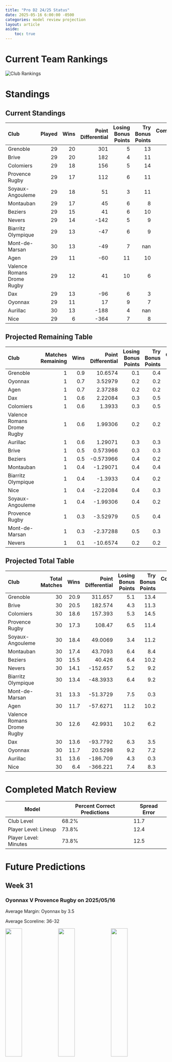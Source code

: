 ```yaml
---  
title: "Pro D2 24/25 Status"  
date: 2025-05-16 6:00:00 -0500  
categories: model review projection  
layout: article  
aside:  
    toc: true  
---
```

# Current Team Rankings


![Club Rankings](plots/rankings_Pro_D2_2425.png)
# Standings

## Current Standings


| Club                       |   Played |   Wins |   Point Differential |   Losing Bonus Points |   Try Bonus Points |   Competition Points |
|:---------------------------|---------:|-------:|---------------------:|----------------------:|-------------------:|---------------------:|
| Grenoble                   |       29 |     20 |                  301 |                     5 |                 13 |                   98 |
| Brive                      |       29 |     20 |                  182 |                     4 |                 11 |                   95 |
| Colomiers                  |       29 |     18 |                  156 |                     5 |                 14 |                   93 |
| Provence Rugby             |       29 |     17 |                  112 |                     6 |                 11 |                   87 |
| Soyaux-Angouleme           |       29 |     18 |                   51 |                     3 |                 11 |                   86 |
| Montauban                  |       29 |     17 |                   45 |                     6 |                  8 |                   82 |
| Beziers                    |       29 |     15 |                   41 |                     6 |                 10 |                   76 |
| Nevers                     |       29 |     14 |                 -142 |                     5 |                  9 |                   70 |
| Biarritz Olympique         |       29 |     13 |                  -47 |                     6 |                  9 |                   67 |
| Mont-de-Marsan             |       30 |     13 |                  -49 |                     7 |                nan |                   67 |
| Agen                       |       29 |     11 |                  -60 |                    11 |                 10 |                   65 |
| Valence Romans Drome Rugby |       29 |     12 |                   41 |                    10 |                  6 |                   64 |
| Dax                        |       29 |     13 |                  -96 |                     6 |                  3 |                   63 |
| Oyonnax                    |       29 |     11 |                   17 |                     9 |                  7 |                   62 |
| Aurillac                   |       30 |     13 |                 -188 |                     4 |                nan |                   61 |
| Nice                       |       29 |      6 |                 -364 |                     7 |                  8 |                   39 |



## Projected Remaining Table


| Club                       |   Matches Remaining |   Wins |   Point Differential |   Losing Bonus Points |   Try Bonus Points |   Competition Points |
|:---------------------------|--------------------:|-------:|---------------------:|----------------------:|-------------------:|---------------------:|
| Grenoble                   |                   1 |    0.9 |            10.6574   |                   0.1 |                0.4 |                  4   |
| Oyonnax                    |                   1 |    0.7 |             3.52979  |                   0.2 |                0.2 |                  3.2 |
| Agen                       |                   1 |    0.7 |             2.37288  |                   0.2 |                0.2 |                  3.2 |
| Dax                        |                   1 |    0.6 |             2.22084  |                   0.3 |                0.5 |                  3.2 |
| Colomiers                  |                   1 |    0.6 |             1.3933   |                   0.3 |                0.5 |                  3.1 |
| Valence Romans Drome Rugby |                   1 |    0.6 |             1.99306  |                   0.2 |                0.2 |                  3   |
| Aurillac                   |                   1 |    0.6 |             1.29071  |                   0.3 |                0.3 |                  2.9 |
| Brive                      |                   1 |    0.5 |             0.573966 |                   0.3 |                0.3 |                  2.8 |
| Beziers                    |                   1 |    0.5 |            -0.573966 |                   0.4 |                0.2 |                  2.4 |
| Montauban                  |                   1 |    0.4 |            -1.29071  |                   0.4 |                0.4 |                  2.4 |
| Biarritz Olympique         |                   1 |    0.4 |            -1.3933   |                   0.4 |                0.2 |                  2.2 |
| Nice                       |                   1 |    0.4 |            -2.22084  |                   0.4 |                0.3 |                  2.2 |
| Soyaux-Angouleme           |                   1 |    0.4 |            -1.99306  |                   0.4 |                0.2 |                  2.1 |
| Provence Rugby             |                   1 |    0.3 |            -3.52979  |                   0.5 |                0.4 |                  2.1 |
| Mont-de-Marsan             |                   1 |    0.3 |            -2.37288  |                   0.5 |                0.3 |                  2   |
| Nevers                     |                   1 |    0.1 |           -10.6574   |                   0.2 |                0.2 |                  0.8 |



## Projected Total Table


| Club                       |   Total Matches |   Wins |   Point Differential |   Losing Bonus Points |   Try Bonus Points |   Competition Points |
|:---------------------------|----------------:|-------:|---------------------:|----------------------:|-------------------:|---------------------:|
| Grenoble                   |              30 |   20.9 |             311.657  |                   5.1 |               13.4 |                102   |
| Brive                      |              30 |   20.5 |             182.574  |                   4.3 |               11.3 |                 97.8 |
| Colomiers                  |              30 |   18.6 |             157.393  |                   5.3 |               14.5 |                 96.1 |
| Provence Rugby             |              30 |   17.3 |             108.47   |                   6.5 |               11.4 |                 89.1 |
| Soyaux-Angouleme           |              30 |   18.4 |              49.0069 |                   3.4 |               11.2 |                 88.1 |
| Montauban                  |              30 |   17.4 |              43.7093 |                   6.4 |                8.4 |                 84.4 |
| Beziers                    |              30 |   15.5 |              40.426  |                   6.4 |               10.2 |                 78.4 |
| Nevers                     |              30 |   14.1 |            -152.657  |                   5.2 |                9.2 |                 70.8 |
| Biarritz Olympique         |              30 |   13.4 |             -48.3933 |                   6.4 |                9.2 |                 69.2 |
| Mont-de-Marsan             |              31 |   13.3 |             -51.3729 |                   7.5 |                0.3 |                 69   |
| Agen                       |              30 |   11.7 |             -57.6271 |                  11.2 |               10.2 |                 68.2 |
| Valence Romans Drome Rugby |              30 |   12.6 |              42.9931 |                  10.2 |                6.2 |                 67   |
| Dax                        |              30 |   13.6 |             -93.7792 |                   6.3 |                3.5 |                 66.2 |
| Oyonnax                    |              30 |   11.7 |              20.5298 |                   9.2 |                7.2 |                 65.2 |
| Aurillac                   |              31 |   13.6 |            -186.709  |                   4.3 |                0.3 |                 63.9 |
| Nice                       |              30 |    6.4 |            -366.221  |                   7.4 |                8.3 |                 41.2 |



# Completed Match Review


| Model | Percent Correct Predictions | Spread Error |
| ------ | ------ | ------ |
| Club Level | 68.2% | 11.7 |
| Player Level: Lineup | 73.8% | 12.4 |
| Player Level: Minutes | 73.8% | 12.5 |


# Future Predictions

## Week 31

### Oyonnax V Provence Rugby on 2025/05/16


Average Margin: Oyonnax by 3.5

Average Scoreline: 36-32

<p float="left">
<img src="plots/performances_2025-05-16-Oyonnax_V_ProvenceRugby.png" width="32%" />
<img src="plots/resultbar_2025-05-16-Oyonnax_V_ProvenceRugby.png" width="32%" />
<img src="plots/spreads_2025-05-16-Oyonnax_V_ProvenceRugby.png" width="32%" />
</p>

### Nice V Dax on 2025/05/16


Average Margin: Dax by 2.2

Average Scoreline: 31-29

<p float="left">
<img src="plots/performances_2025-05-16-Nice_V_Dax.png" width="32%" />
<img src="plots/resultbar_2025-05-16-Nice_V_Dax.png" width="32%" />
<img src="plots/spreads_2025-05-16-Nice_V_Dax.png" width="32%" />
</p>

### Aurillac V Montauban on 2025/05/16


Average Margin: Aurillac by 1.3

Average Scoreline: 41-39

<p float="left">
<img src="plots/performances_2025-05-16-Aurillac_V_Montauban.png" width="32%" />
<img src="plots/resultbar_2025-05-16-Aurillac_V_Montauban.png" width="32%" />
<img src="plots/spreads_2025-05-16-Aurillac_V_Montauban.png" width="32%" />
</p>

### Valence Romans Drome Rugby V Soyaux-Angouleme on 2025/05/16


Average Margin: Valence Romans Drome Rugby by 2.0

Average Scoreline: 31-29

<p float="left">
<img src="plots/performances_2025-05-16-ValenceRomansDromeRugby_V_Soyaux-Angouleme.png" width="32%" />
<img src="plots/resultbar_2025-05-16-ValenceRomansDromeRugby_V_Soyaux-Angouleme.png" width="32%" />
<img src="plots/spreads_2025-05-16-ValenceRomansDromeRugby_V_Soyaux-Angouleme.png" width="32%" />
</p>

### Biarritz Olympique V Colomiers on 2025/05/16


Average Margin: Colomiers by 1.4

Average Scoreline: 37-36

<p float="left">
<img src="plots/performances_2025-05-16-BiarritzOlympique_V_Colomiers.png" width="32%" />
<img src="plots/resultbar_2025-05-16-BiarritzOlympique_V_Colomiers.png" width="32%" />
<img src="plots/spreads_2025-05-16-BiarritzOlympique_V_Colomiers.png" width="32%" />
</p>

### Beziers V Brive on 2025/05/16


Average Margin: Brive by 0.6

Average Scoreline: 38-37

<p float="left">
<img src="plots/performances_2025-05-16-Beziers_V_Brive.png" width="32%" />
<img src="plots/resultbar_2025-05-16-Beziers_V_Brive.png" width="32%" />
<img src="plots/spreads_2025-05-16-Beziers_V_Brive.png" width="32%" />
</p>

### Agen V Mont-de-Marsan on 2025/05/16


Average Margin: Agen by 2.4

Average Scoreline: 38-36

<p float="left">
<img src="plots/performances_2025-05-16-Agen_V_Mont-de-Marsan.png" width="32%" />
<img src="plots/resultbar_2025-05-16-Agen_V_Mont-de-Marsan.png" width="32%" />
<img src="plots/spreads_2025-05-16-Agen_V_Mont-de-Marsan.png" width="32%" />
</p>

### Grenoble V Nevers on 2025/05/16


Average Margin: Grenoble by 10.7

Average Scoreline: 42-31

<p float="left">
<img src="plots/performances_2025-05-16-Grenoble_V_Nevers.png" width="32%" />
<img src="plots/resultbar_2025-05-16-Grenoble_V_Nevers.png" width="32%" />
<img src="plots/spreads_2025-05-16-Grenoble_V_Nevers.png" width="32%" />
</p>
